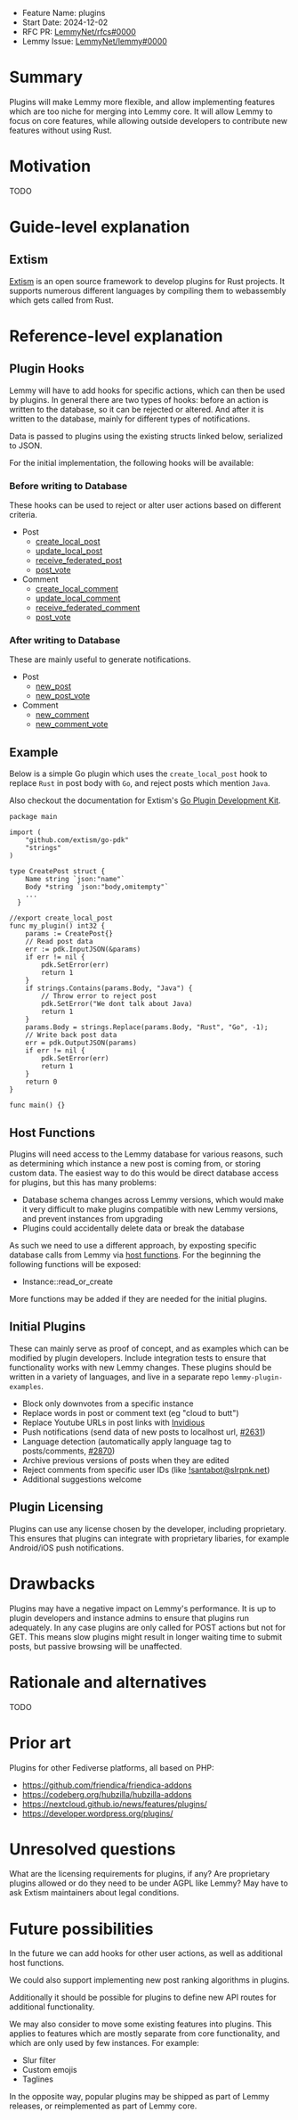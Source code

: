 - Feature Name: plugins
- Start Date: 2024-12-02
- RFC PR: [LemmyNet/rfcs#0000](https://github.com/LemmyNet/rfcs/pull/0008)
- Lemmy Issue: [LemmyNet/lemmy#0000](https://github.com/LemmyNet/lemmy/issues/3562)

# Summary

Plugins will make Lemmy more flexible, and allow implementing features which are too niche for merging into Lemmy core. It will allow Lemmy to focus on core features, while allowing outside developers to contribute new features without using Rust.

# Motivation

TODO

# Guide-level explanation

## Extism

[Extism](https://extism.org/) is an open source framework to develop plugins for Rust projects. It supports numerous different languages by compiling them to webassembly which gets called from Rust.

# Reference-level explanation

## Plugin Hooks

Lemmy will have to add hooks for specific actions, which can then be used by plugins. In general there are two types of hooks: before an action is written to the database, so it can be rejected or altered. And after it is written to the database, mainly for different types of notifications.

Data is passed to plugins using the existing structs linked below, serialized to JSON.

For the initial implementation, the following hooks will be available:

### Before writing to Database

These hooks can be used to reject or alter user actions based on different criteria.

- Post
    - [create_local_post](https://github.com/LemmyNet/lemmy/blob/0.19.7/crates/db_schema/src/source/post.rs#L67)
    - [update_local_post](https://github.com/LemmyNet/lemmy/blob/0.19.7/crates/db_schema/src/source/post.rs#L98)
    - [receive_federated_post](https://github.com/LemmyNet/lemmy/blob/0.19.7/crates/db_schema/src/source/post.rs#L67)
    - [post_vote](https://github.com/LemmyNet/lemmy/blob/main/crates/db_schema/src/source/post.rs#L171)
- Comment
    - [create_local_comment](https://github.com/LemmyNet/lemmy/blob/main/crates/db_schema/src/source/comment.rs#L59)
    - [update_local_comment](https://github.com/LemmyNet/lemmy/blob/main/crates/db_schema/src/source/comment.rs#L84)
    - [receive_federated_comment](https://github.com/LemmyNet/lemmy/blob/main/crates/db_schema/src/source/comment.rs#L59)
    - [post_vote](https://github.com/LemmyNet/lemmy/blob/main/crates/db_schema/src/source/comment.rs#L119)

### After writing to Database

These are mainly useful to generate notifications.

- Post
	- [new_post](https://github.com/LemmyNet/lemmy/blob/main/crates/db_schema/src/source/post.rs#L19)
	- [new_post_vote](https://github.com/LemmyNet/lemmy/blob/main/crates/db_schema/src/source/post.rs#L157)
- Comment
	- [new_comment](https://github.com/LemmyNet/lemmy/blob/main/crates/db_schema/src/source/comment.rs#L27)
	- [new_comment_vote](https://github.com/LemmyNet/lemmy/blob/main/crates/db_schema/src/source/comment.rs#L105)

## Example

Below is a simple Go plugin which uses the `create_local_post` hook to replace `Rust` in post body with `Go`, and reject posts which mention `Java`. 

Also checkout the documentation for Extism's [Go Plugin Development Kit](https://github.com/extism/go-pdk).

```golang
package main

import (
	"github.com/extism/go-pdk"
	"strings"
)

type CreatePost struct {
	Name string `json:"name"`
	Body *string `json:"body,omitempty"`
	...
  }

//export create_local_post
func my_plugin() int32 {
	params := CreatePost{}
	// Read post data
	err := pdk.InputJSON(&params)
	if err != nil {
		pdk.SetError(err)
		return 1
	}
	if strings.Contains(params.Body, "Java") {
		// Throw error to reject post
		pdk.SetError("We dont talk about Java)
		return 1
	}
	params.Body = strings.Replace(params.Body, "Rust", "Go", -1);
	// Write back post data
	err = pdk.OutputJSON(params)
	if err != nil {
		pdk.SetError(err)
		return 1
	}
	return 0
}

func main() {}
```

## Host Functions

Plugins will need access to the Lemmy database for various reasons, such as determining which instance a new post is coming from, or storing custom data. The easiest way to do this would be direct database access for plugins, but this has many problems:
- Database schema changes across Lemmy versions, which would make it very difficult to make plugins compatible with new Lemmy versions, and prevent instances from upgrading
- Plugins could accidentally delete data or break the database

As such we need to use a different approach, by exposting specific database calls from Lemmy via [host functions](https://extism.org/docs/concepts/host-functions). For the beginning the following functions will be exposed:

- Instance::read_or_create 

More functions may be added if they are needed for the initial plugins.

## Initial Plugins

These can mainly serve as proof of concept, and as examples which can be modified by plugin developers. Include integration tests to ensure that functionality works with new Lemmy changes. These plugins should be written in a variety of languages, and live in a separate repo `lemmy-plugin-examples`.

- Block only downvotes from a specific instance
- Replace words in post or comment text (eg "cloud to butt")
- Replace Youtube URLs in post links with [Invidious](https://invidious.io/)
- Push notifications (send data of new posts to localhost url, [#2631](https://github.com/LemmyNet/lemmy/issues/2631))
- Language detection (automatically apply language tag to posts/comments, [#2870](https://github.com/LemmyNet/lemmy/issues/2870))
- Archive previous versions of posts when they are edited
- Reject comments from specific user IDs (like [!santabot@slrpnk.net](https://slrpnk.net/post/11069853))
- Additional suggestions welcome


## Plugin Licensing

Plugins can use any license chosen by the developer, including proprietary. This ensures that plugins can integrate with proprietary libaries, for example Android/iOS push notifications.

# Drawbacks

Plugins may have a negative impact on Lemmy's performance. It is up to plugin developers and instance admins to ensure that plugins run adequately. In any case plugins are only called for POST actions but not for GET. This means slow plugins might result in longer waiting time to submit posts, but passive browsing will be unaffected.

# Rationale and alternatives

TODO

# Prior art

Plugins for other Fediverse platforms, all based on PHP:

- https://github.com/friendica/friendica-addons
- https://codeberg.org/hubzilla/hubzilla-addons
- https://nextcloud.github.io/news/features/plugins/
- https://developer.wordpress.org/plugins/

# Unresolved questions

What are the licensing requirements for plugins, if any? Are proprietary plugins allowed or do they need to be under AGPL like Lemmy? May have to ask Extism maintainers about legal conditions.

# Future possibilities

In the future we can add hooks for other user actions, as well as additional host functions.

We could also support implementing new post ranking algorithms in plugins.

Additionally it should be possible for plugins to define new API routes for additional functionality.

We may also consider to move some existing features into plugins. This applies to features which are mostly separate from core functionality, and which are only used by few instances. For example:
- Slur filter
- Custom emojis
- Taglines

In the opposite way, popular plugins may be shipped as part of Lemmy releases, or reimplemented as part of Lemmy core.